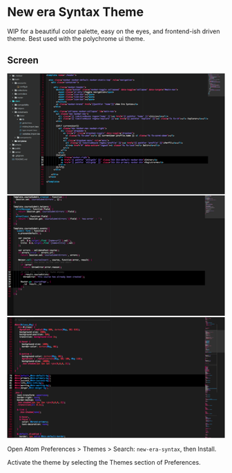 # New era Syntax Theme

WIP for a beautiful color palette, easy on the eyes, and frontend-ish driven theme.
Best used with the polychrome ui theme.

## Screen

![New-era screenshot](https://raw.githubusercontent.com/juanmnl/new-era-theme/master/screenshot.png)
![New-era screenshot](https://raw.githubusercontent.com/juanmnl/new-era-theme/master/screenshot1.png)
![New-era screenshot](https://raw.githubusercontent.com/juanmnl/new-era-theme/master/screenshot2.png)


Open Atom Preferences > Themes > Search: `new-era-syntax`,
then Install.

Activate the theme by selecting the Themes section of Preferences.
